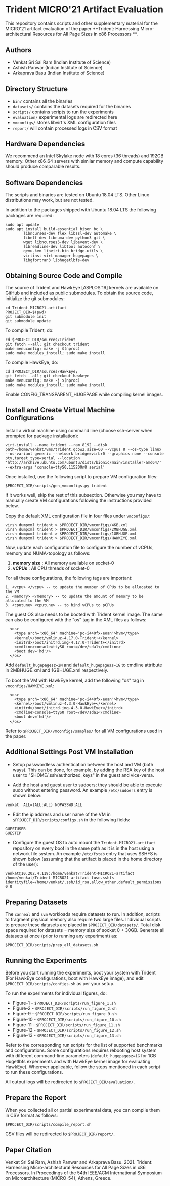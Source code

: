 Trident MICRO'21 Artifact Evaluation
=====================================

This repository contains scripts and other supplementary material
for the MICRO'21 artifact evaluation of the paper **Trident: Harnessing
Micro-architectural Resources for All Page Sizes in x86 Processors **.

Authors
-------
 
 * Venkat Sri Sai Ram (Indian Institute of Science)
 * Ashish Panwar (Indian Institute of Science)
 * Arkaprava Basu (Indian Institute of Science)


Directory Structure
-------------------

 * `bin/` contains all the binaries
 * `datasets/` contains the datasets required for the binaries
 * `scripts/` contains scripts to run the experiments
 * `evaluation/` experimental logs are redirected here
 * `vmconfigs/` stores libvirt's XML configuration files
 * `report/` will contain processed logs in CSV format


Hardware Dependencies
---------------------

We recommend an Intel Skylake node with 18 cores (36 threads) and 192GB memory.
Other x86_64 servers with similar memory and compute capability should produce comparable results.

Software Dependencies
---------------------

The scripts and binaries are tested on Ubuntu 18.04 LTS. Other 
Linux distributions may work, but are not tested.

In addition to the packages shipped with Ubuntu 18.04 LTS the following 
packages are required:

```
sudo apt update
sudo apt install build-essential bison bc \
		libncurses-dev flex libssl-dev automake \
		libelf-dev libnuma-dev python3 git \
		wget libncurses5-dev libevent-dev \
		libreadline-dev libtool autoconf \
		qemu-kvm libvirt-bin bridge-utils \
		virtinst virt-manager hugepages \
		libgfortran3 libhugetlbfs-dev

```                       

Obtaining Source Code and Compile
---------------------------------

The source of Trident and HawkEye [ASPLOS'19] kernels are available on GitHub and included as
public submodules. To obtain the source code, initialize the git submodules:

```
cd Trident-MICRO21-artifact
PROJECT_DIR=$(pwd)
git submodule init
git submodule update
```

To compile Trident, do:

```
cd $PROJECT_DIR/sources/Trident
git fetch --all; git checkout trident
make menuconfig; make -j $(nproc)
sudo make modules_install; sudo make install
```

To compile HawkEye, do:

```
cd $PROJECT_DIR/sources/HawkEye;
git fetch --all; git checkout hawkeye
make menuconfig; make -j $(nproc)
sudo make modules_install; sudo make install
```

Enable CONFIG_TRANSPARENT_HUGEPAGE while compiling kernel images.

Install and Create Virtual Machine Configurations
-------------------------------------------------

Install a virtual machine using command line (choose ssh-server when prompted for package installation):

```
virt-install --name trident --ram 8192 --disk path=/home/venkat/vms/trident.qcow2,size=60 --vcpus 8 --os-type linux --os-variant generic --network bridge=virbr0 --graphics none --console pty,target_type=serial --location 'http://archive.ubuntu.com/ubuntu/dists/bionic/main/installer-amd64/' --extra-args 'console=ttyS0,115200n8 serial'
```
Once installed, use the following script to prepare VM configuration files:
```
$PROJECT_DIR/scripts/gen_vmconfigs.py trident

```
If it works well, skip the rest of this subsection. Otherwise you may have to manually create VM configurations following the instructions provided below.

Copy the default XML configuration file in four files under `vmconfigs/`:
```
virsh dumpxml trident > $PROJECT_DIR/vmconfigs/4KB.xml
virsh dumpxml trident > $PROJECT_DIR/vmconfigs/2MBHUGE.xml
virsh dumpxml trident > $PROJECT_DIR/vmconfigs/1GBHUGE.xml
virsh dumpxml trident > $PROJECT_DIR/vmconfigs/HAWKEYE.xml
```

Now, update each configuration file to configure the number of vCPUs, memory and NUMA-topology as follows:
1. **memory size** : All memory available on socket-0
2. **vCPUs** : All CPU threads of socket-0

For all these configurations, the following tags are important:
```
1. <vcpu> </vcpu> -- to update the number of CPUs to be allocated to the VM
2. <memory> </memory> -- to update the amount of memory to be allocated to the VM
3. <cputune> <cputune> -- to bind vCPUs to pCPUs
```

The guest OS also needs to be booted with Trident kernel image. The same can also be configured
with the "os" tag in the XML files as follows:
```
  <os>
    <type arch='x86_64' machine='pc-i440fx-eoan'>hvm</type>
    <kernel>/boot/vmlinuz-4.17.0-Trident+</kernel>
    <initrd>/boot/initrd.img-4.17.0-Trident+</initrd>
    <cmdline>console=ttyS0 root=/dev/sda1</cmdline>
    <boot dev='hd'/>
  </os>
```
Add `default_hugepagesz=2M` and `default_hugepagesz=1G` to cmdline attribute in 2MBHUGE.xml
and 1GBHUGE.xml respectively.

To boot the VM with HawkEye kernel, add the following "os" tag in `vmconfigs/HAWKEYE.xml`:
```
  <os>
    <type arch='x86_64' machine='pc-i440fx-eoan'>hvm</type>
    <kernel>/boot/vmlinuz-4.3.0-HawkEye+</kernel>
    <initrd>/boot/initrd.img-4.3.0-HawkEye+</initrd>
    <cmdline>console=ttyS0 root=/dev/sda1</cmdline>
    <boot dev='hd'/>
  </os>
```

Refer to `$PROJECT_DIR/vmconfigs/samples/` for all VM configurations used in the paper.


Additional Settings Post VM Installation
----------------------------------------

* Setup passwordless authentication between the host and VM (both ways). This can be done, for example, by
adding the RSA key of the host user to "$HOME/.ssh/authorized_keys" in the guest and vice-versa.

* Add the host and guest user to sudoers; they should be able to execute sudo without entering password.
An example `/etc/sudoers` entry is shown below:
```
venkat  ALL=(ALL:ALL) NOPASSWD:ALL
```

* Edit the ip address and user name of the VM in `$PROJECT_DIR/scripts/configs.sh`
in the following fields:
```
GUESTUSER
GUESTIP
```

* Configure the guest OS to auto mount the `Trident-MICRO21-artifact` repository on every boot in the same path as it is in the host using a network file system. An example `/etc/fstab` entry that uses SSHFS is shown below (assuming that the artifact is placed in the home directory of the user):
```
venkat@10.202.4.119:/home/venkat/Trident-MICRO21-artifact /home/venkat/Trident-MICRO21-artifact fuse.sshfs identityfile=/home/venkat/.ssh/id_rsa,allow_other,default_permissions 0 0
```

Preparing Datasets
------------------

The `canneal` and `svm` workloads require datasets to run. In addition, scripts to fragment physical memory
also require two large files. Individual scripts to prepare these datasets are placed in `$PROJECT_DIR/datasets/`. Total disk space
required for datasets = memory size of socket 0 + 30GB.
Generate all datasets at once (prior to running any experiment) as:

```
$PROJECT_DIR/scripts/prep_all_datasets.sh
```


Running the Experiments
-----------------------

Before you start running the experiments, boot your system with Trident (For HawkEye configurations, boot with HawkEye image),
and edit `$PROJECT_DIR/scripts/configs.sh` as per your setup.

To run the experiments for individual figures, do:

 * Figure-1 - `$PROJECT_DIR/scripts/run_figure_1.sh`
 * Figure-2 - `$PROJECT_DIR/scripts/run_figure_2.sh`
 * Figure-9 - `$PROJECT_DIR/scripts/run_figure_9.sh`
 * Figure-10 - `$PROJECT_DIR/scripts/run_figure_10.sh`
 * Figure-11 - `$PROJECT_DIR/scripts/run_figure_11.sh`
 * Figure-12 - `$PROJECT_DIR/scripts/run_figure_12.sh`
 * Figure-13 - `$PROJECT_DIR/scripts/run_figure_13.sh`

Refer to the corresponding run scripts for the list of supported benchmarks
and configurations. Some configurations requires rebooting host system with
different command-line parameters (`default_hugepagesz=1G` for 1GB Hugetlbfs
experiments and with HawkEye kernel image for evaluating HawkEye). Wherever
applicable, follow the steps mentioned in each script to run these configurations.

All output logs will be redirected to `$PROJECT_DIR/evaluation/`.


Prepare the Report
------------------

When you collected all or partial experimental data, you can compile them
in CSV format as follows:

```
$PROJECT_DIR/scripts/compile_report.sh
```

CSV files will be redirected to `$PROJECT_DIR/report/`.

Paper Citation
--------------

Venkat Sri Sai Ram, Ashish Panwar and Arkaprava Basu. 2021. Trident: Harnessing Micro-architectural Resources for All Page Sizes in x86 Processors. In Proceedings of the 54th IEEE/ACM International Symposium on Microarchitecture (MICRO-54), Athens, Greece.
